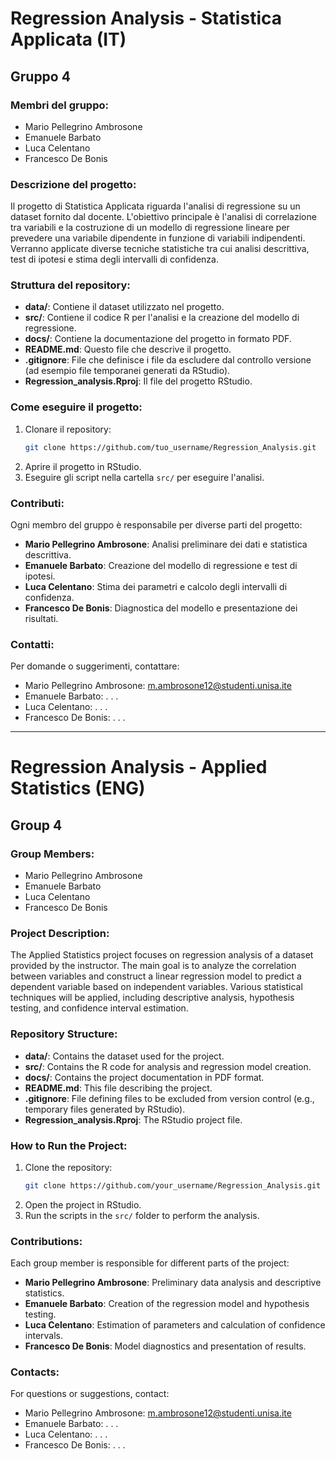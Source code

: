 # Regression Analysis - Statistica Applicata (IT)

## Gruppo 4

### Membri del gruppo:
- Mario Pellegrino Ambrosone
- Emanuele Barbato
- Luca Celentano
- Francesco De Bonis

### Descrizione del progetto:
Il progetto di Statistica Applicata riguarda l'analisi di regressione su un dataset fornito dal docente. L'obiettivo principale è l'analisi di correlazione tra variabili e la costruzione di un modello di regressione lineare per prevedere una variabile dipendente in funzione di variabili indipendenti. Verranno applicate diverse tecniche statistiche tra cui analisi descrittiva, test di ipotesi e stima degli intervalli di confidenza.

### Struttura del repository:
- **data/**: Contiene il dataset utilizzato nel progetto.
- **src/**: Contiene il codice R per l'analisi e la creazione del modello di regressione.
- **docs/**: Contiene la documentazione del progetto in formato PDF.
- **README.md**: Questo file che descrive il progetto.
- **.gitignore**: File che definisce i file da escludere dal controllo versione (ad esempio file temporanei generati da RStudio).
- **Regression_analysis.Rproj**: Il file del progetto RStudio.

### Come eseguire il progetto:
1. Clonare il repository:
    ```bash
    git clone https://github.com/tuo_username/Regression_Analysis.git
    ```
2. Aprire il progetto in RStudio.
3. Eseguire gli script nella cartella `src/` per eseguire l'analisi.

### Contributi:
Ogni membro del gruppo è responsabile per diverse parti del progetto:
- **Mario Pellegrino Ambrosone**: Analisi preliminare dei dati e statistica descrittiva.
- **Emanuele Barbato**: Creazione del modello di regressione e test di ipotesi.
- **Luca Celentano**: Stima dei parametri e calcolo degli intervalli di confidenza.
- **Francesco De Bonis**: Diagnostica del modello e presentazione dei risultati.

### Contatti:
Per domande o suggerimenti, contattare:
- Mario Pellegrino Ambrosone: m.ambrosone12@studenti.unisa.ite
- Emanuele Barbato: . . .
- Luca Celentano: . . .
- Francesco De Bonis: . . .


--------------------------------------------------------------------


# Regression Analysis - Applied Statistics (ENG)

## Group 4

### Group Members:
- Mario Pellegrino Ambrosone
- Emanuele Barbato
- Luca Celentano
- Francesco De Bonis

### Project Description:
The Applied Statistics project focuses on regression analysis of a dataset provided by the instructor. The main goal is to analyze the correlation between variables and construct a linear regression model to predict a dependent variable based on independent variables. Various statistical techniques will be applied, including descriptive analysis, hypothesis testing, and confidence interval estimation.

### Repository Structure:
- **data/**: Contains the dataset used for the project.
- **src/**: Contains the R code for analysis and regression model creation.
- **docs/**: Contains the project documentation in PDF format.
- **README.md**: This file describing the project.
- **.gitignore**: File defining files to be excluded from version control (e.g., temporary files generated by RStudio).
- **Regression_analysis.Rproj**: The RStudio project file.

### How to Run the Project:
1. Clone the repository:
    ```bash
    git clone https://github.com/your_username/Regression_Analysis.git
    ```
2. Open the project in RStudio.
3. Run the scripts in the `src/` folder to perform the analysis.

### Contributions:
Each group member is responsible for different parts of the project:
- **Mario Pellegrino Ambrosone**: Preliminary data analysis and descriptive statistics.
- **Emanuele Barbato**: Creation of the regression model and hypothesis testing.
- **Luca Celentano**: Estimation of parameters and calculation of confidence intervals.
- **Francesco De Bonis**: Model diagnostics and presentation of results.

### Contacts:
For questions or suggestions, contact:
- Mario Pellegrino Ambrosone: m.ambrosone12@studenti.unisa.ite
- Emanuele Barbato: . . .
- Luca Celentano: . . .
- Francesco De Bonis: . . .
